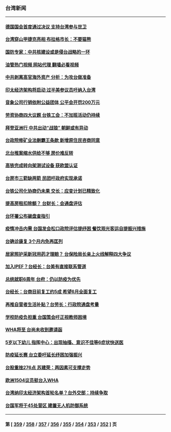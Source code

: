 ### 台湾新闻
---
#### [德国国会首度通过决议 支持台湾参与世卫](../../pages/ncid1349361/n13741398.md?05201645) 
#### [台湾穿山甲捷克亮相 布拉格市长：不要猫熊](../../pages/ncid1349361/n13741265.md?05201645) 
#### [国防专家：中共核建设或是侵台战略的一环](../../pages/ncid1349361/n13741297.md?05201645) 
#### [油管热门视频 网站代理 翻墙必看视频](http://209.222.30.114:81/youtube.html?05201645)
#### [中共剥离高官海外资产 分析：为攻台做准备](../../pages/ncid1349361/n13740959.md?05201645) 
#### [印太经济架构将启动 过半美参议员吁纳入台湾](../../pages/ncid1349361/n13740712.md?05201645) 
#### [音象公司行销依附公益团体 公平会开罚200万元](../../pages/ncid1349361/n13740907.md?05201645) 
#### [劳资协商四大议题 台铁工会：不加班活动仍持续](../../pages/ncid1349361/n13740823.md?05201645) 
#### [拜登亚洲行 中共出动“战狼” 朝鲜或有异动](../../pages/ncid1349361/n13740664.md?05201645) 
#### [台政院修矿业法删霸王条款 新增原住民咨商同意](../../pages/ncid1349361/n13740871.md?05201645) 
#### [北台推案缩水供给不够 房价难反转](../../pages/ncid1349361/n13740820.md?05201645) 
#### [高铁完成转向架测试设备 获欧盟认证](../../pages/ncid1349361/n13740818.md?05201645) 
#### [台房市三箭缺两箭 民团吁政府实现承诺](../../pages/ncid1349361/n13740822.md?05201645) 
#### [台铁公司化协商仍未果 交长：应变计划已精致化](../../pages/ncid1349361/n13740828.md?05201645) 
#### [提高房租扣除额？ 台财长：会通盘评估](../../pages/ncid1349361/n13740826.md?05201645) 
#### [台环署公布碳盘查指引](../../pages/ncid1349361/n13740824.md?05201645) 
#### [疫情冲击内需 台国发会松口政院评估提纾困 餐饮观光客运自提振兴措施](../../pages/ncid1349361/n13740768.md?05201645) 
#### [台确诊康复 3个月内免再匡列](../../pages/ncid1349361/n13740773.md?05201645) 
#### [居家照护采新冠用药才理赔？ 台保险局长亲上火线解释四大争议](../../pages/ncid1349361/n13740772.md?05201645) 
#### [加入IPEF？台经长：台美有直接联系管道](../../pages/ncid1349361/n13740678.md?05201645) 
#### [总统就职6周年 台府：仍以防疫为优先](../../pages/ncid1349361/n13740725.md?05201645) 
#### [台经长：台商目前复工约5成 希望6月全面复工](../../pages/ncid1349361/n13740688.md?05201645) 
#### [再推自营者生活补贴？台劳长：行政院通盘考量](../../pages/ncid1349361/n13740729.md?05201645) 
#### [学校防疫负担重 台国策会吁正视教师困境](../../pages/ncid1349361/n13740730.md?05201645) 
#### [WHA将至 台尚未收到邀请函](../../pages/ncid1349361/n13740710.md?05201645) 
#### [5岁以下幼儿 指挥中心：出现抽搐、意识不佳等6症状快送医](../../pages/ncid1349361/n13740708.md?05201645) 
#### [防疫延长赛 台立委吁延长纾困加强振兴](../../pages/ncid1349361/n13740706.md?05201645) 
#### [台股重挫276点 苏建荣：两因素可支撑走势](../../pages/ncid1349361/n13740717.md?05201645) 
#### [欧洲1504议员挺台入WHA](../../pages/ncid1349361/n13740705.md?05201645) 
#### [台湾纳印太经济架构首轮名单？台外交部：持续争取](../../pages/ncid1349361/n13740658.md?05201645) 
#### [台国军将于45处营区 建置无人机防御系统](../../pages/ncid1349361/n13740659.md?05201645) 

---
#### 第 [ [359](./359.md?05201645) / [358](./358.md?05201645) / [357](./357.md?05201645) / [356](./356.md?05201645) / [355](./355.md?05201645) / [354](./354.md?05201645) / [353](./353.md?05201645) / [352](./352.md?05201645) ] 页

